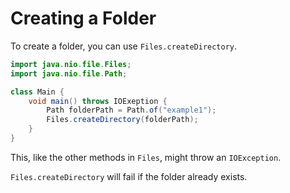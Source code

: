 # Creating a Folder

To create a folder, you can use `Files.createDirectory`.

```java
import java.nio.file.Files;
import java.nio.file.Path;

class Main {
    void main() throws IOExeption {
        Path folderPath = Path.of("example1");
        Files.createDirectory(folderPath);
    }
}
```

This, like the other methods in `Files`, might throw an `IOException`.

`Files.createDirectory` will fail if the folder already exists.
